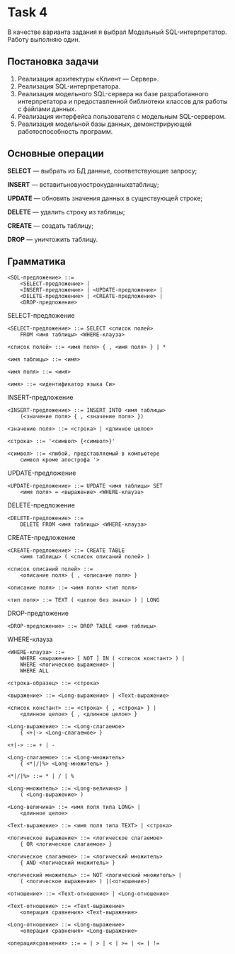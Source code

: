 # Task 4 #

В качестве варианта задания я выбрал Модельный SQL-интерпретатор. Работу выполняю один.

## Постановка задачи ##

1. Реализация архитектуры «Клиент — Сервер».
2. Реализация SQL-интерпретатора.
3. Реализация модельного SQL-сервера на базе разработанного интерпретатора и предоставленной библиотеки классов для работы с файлами данных.
4. Реализация интерфейса пользователя с модельным SQL-сервером.
5. Реализация модельной базы данных, демонстрирующей работоспособность программ.

## Основные операции ##

**SELECT** — выбрать из БД данные, соответствующие запросу;

**INSERT** — вставитьновуюстрокуданныхвтаблицу;

**UPDATE** — обновить значения данных в существующей строке;

**DELETE** — удалить строку из таблицы;

**CREATE** — создать таблицу;

**DROP** — уничтожить таблицу.

## Грамматика ##

    <SQL-предложение> ::= 
        <SELECT-предложение> |
        <INSERT-предложение> | <UPDATE-предложение> |
        <DELETE-предложение> | <CREATE-предложение> |
        <DROP-предложение>

SELECT-предложение

    <SELECT-предложение> ::= SELECT <список полей> 
        FROM <имя таблицы> <WHERE-клауза>

    <список полей> ::= <имя поля> { , <имя поля> } | *

    <имя таблицы> ::= <имя>

    <имя поля> ::= <имя>

    <имя> ::= <идентификатор языка Си>

INSERT-предложение

    <INSERT-предложение> ::= INSERT INTO <имя таблицы> 
        (<значение поля> { , <значение поля> })

    <значение поля> ::= <строка> | <длинное целое>

    <строка> ::= '<символ> {<символ>}'
    
    <символ> ::= <любой, представляемый в компьютере 
        символ кроме апострофа '>

UPDATE-предложение

    <UPDATE-предложение> ::= UPDATE <имя таблицы> SET
        <имя поля> = <выражение> <WHERE-клауза>

DELETE-предложение

    <DELETE-предложение> ::=
        DELETE FROM <имя таблицы> <WHERE-клауза>

CREATE-предложение

    <CREATE-предложение> ::= CREATE TABLE 
        <имя таблицы> ( <список описаний полей> )

    <список описаний полей> ::=
        <описание поля> { , <описание поля> }

    <описание поля> ::= <имя поля> <тип поля>

    <тип поля> ::= TEXT ( <целое без знака> ) | LONG

DROP-предложение

    <DROP-предложение> ::= DROP TABLE <имя таблицы>

WHERE-клауза

    <WHERE-клауза> ::= 
        WHERE <выражение> [ NOT ] IN ( <список констант> ) |
        WHERE <логическое выражение> |
        WHERE ALL

    <строка-образец> ::= <строка>

    <выражение> ::= <Long-выражение> | <Text-выражение>

    <список констант> ::= <строка> { , <строка> } |
        <длинное целое> { , <длинное целое> }

    <Long-выражение> ::= <Long-слагаемое> 
        { <+|-> <Long-слагаемое> }

    <+|-> ::= + | -

    <Long-слагаемое> ::= <Long-множитель> 
        { <*|/|%> <Long-множитель> }

    <*|/|%> ::= * | / | %

    <Long-множитель> ::= <Long-величина> |
        ( <Long-выражение> )

    <Long-величина> ::= <имя поля типа LONG> |
        <длинное целое>

    <Text-выражение> ::= <имя поля типа TEXT> | <строка>

    <логическое выражение> ::= <логическое слагаемое>
        { OR <логическое слагаемое> }

    <логическое слагаемое> ::= <логический множитель>
        { AND <логический множитель> }

    <логический множитель> ::= NOT <логический множитель> |
        ( <логическое выражение> ) |(<отношение>)

    <отношение> ::= <Text-отношение> | <Long-отношение>

    <Text-отношение> ::= <Text-выражение>
        <операция сравнения> <Text-выражение>

    <Long-отношение> ::= <Long-выражение>
        <операция сравнения> <Long-выражение>

    <операциясравнения> ::= = | > | < | >= | <= | !=

